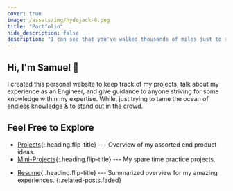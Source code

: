 ```yaml
---
cover: true
image: /assets/img/hydejack-8.png
title: "Portfolio"
hide_description: false
description: "I can see that you've walked thousands of miles just to reach this website, but that’s just my homepage. Have fun…"
---
```


## Hi, I'm Samuel 🎉

I created this personal website to keep track of my projects, talk about my experience as an Engineer, 
and give guidance to anyone striving for some knowledge within my expertise. 
While, just trying to tame the ocean of endless knowledge & to stand out in the crowd.



## Feel Free to Explore

<!-- * [Blog]{:.heading.flip-title} --- Just a glimpse into my engineering career. -->
* [Projects]{:.heading.flip-title} ---  Overview of my assorted end product ideas.
* [Mini-Projects]{:.heading.flip-title} ---  My spare time practice projects.
<!-- * [Certifications]{:.heading.flip-title} --- A few achievements, but rare ones. -->
* [Resume]{:.heading.flip-title} --- Summarized overview for my amazing experiences.
{:.related-posts.faded}

<!-- [blog]: blog-posts/ -->
[projects]: projects/
[mini-projects]: mini-projects/
<!-- [certifications]: certifications/ -->
[resume]: resume/
